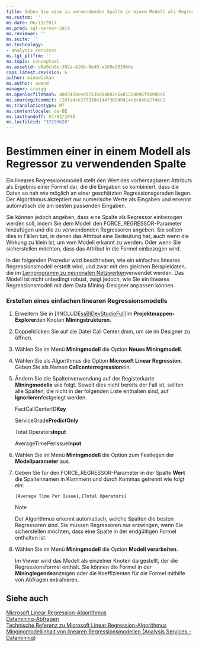 ```yaml
---
title: Geben Sie eine zu verwendenden Spalte in einem Modell als Regressor | Microsoft-Dokumentation
ms.custom: ''
ms.date: 06/13/2017
ms.prod: sql-server-2014
ms.reviewer: ''
ms.suite: ''
ms.technology:
- analysis-services
ms.tgt_pltfrm: ''
ms.topic: conceptual
ms.assetid: d8e0cb8e-302a-4166-9ed0-e2d9e2919b0a
caps.latest.revision: 6
author: minewiskan
ms.author: owend
manager: craigg
ms.openlocfilehash: a8d3418ced07536e0ab02c6ad1324096f0898bc6
ms.sourcegitcommit: c18fadce27f330e1d4f36549414e5c84ba2f46c2
ms.translationtype: MT
ms.contentlocale: de-DE
ms.lasthandoff: 07/02/2018
ms.locfileid: "37293620"
---
```

# <a name="specify-a-column-to-use-as-regressor-in-a-model"></a>Bestimmen einer in einem Modell als Regressor zu verwendenden Spalte
  Ein lineares Regressionsmodell stellt den Wert des vorhersagbaren Attributs als Ergebnis einer Formel dar, die die Eingaben so kombiniert, dass die Daten so nah wie möglich an einer geschätzten Regressionsgeraden liegen. Der Algorithmus akzeptiert nur numerische Werte als Eingaben und erkennt automatisch die am besten passenden Eingaben.  
  
 Sie können jedoch angeben, dass eine Spalte als Regressor einbezogen werden soll, indem Sie dem Modell den FORCE_REGRESSOR-Parameter hinzufügen und die zu verwendenden Regressoren angeben. Sie sollten dies in Fällen tun, in denen das Attribut eine Bedeutung hat, auch wenn die Wirkung zu klein ist, um vom Modell erkannt zu werden. Oder wenn Sie sicherstellen möchten, dass das Attribut in die Formel einbezogen wird.  
  
 In der folgenden Prozedur wird beschrieben, wie ein einfaches lineares Regressionsmodell erstellt wird, und zwar mit den gleichen Beispieldaten, die im [Lernprogramm zu neuronalen Netzwerken](../../tutorials/lesson-5-build-models-intermediate-data-mining-tutorial.md)verwendet werden. Das Modell ist nicht unbedingt robust, zeigt jedoch, wie Sie ein lineares Regressionsmodell mit dem Data Mining-Designer anpassen können.  
  
### <a name="how-to-create-a-simple-linear-regression-model"></a>Erstellen eines einfachen linearen Regressionsmodells  
  
1.  Erweitern Sie in [!INCLUDE[ssBIDevStudioFull](../../includes/ssbidevstudiofull-md.md)]im **Projektmappen-Explorer**den Knoten **Miningstrukturen**.  
  
2.  Doppelklicken Sie auf die Datei Call Center.dmm, um sie im Designer zu öffnen.  
  
3.  Wählen Sie im Menü **Miningmodell** die Option **Neues Miningmodell**.  
  
4.  Wählen Sie als Algorithmus die Option **Microsoft Linear Regression**. Geben Sie als Namen **Callcenterregression**ein.  
  
5.  Ändern Sie die Spaltenverwendung auf der Registerkarte **Miningmodelle** wie folgt. Soweit dies nicht bereits der Fall ist, sollten alle Spalten, die nicht in der folgenden Liste enthalten sind, auf **Ignorieren**festgelegt werden.  
  
     FactCallCenterID**Key**  
  
     ServiceGrade**PredictOnly**  
  
     Total Operators**Input**  
  
     AverageTimePerIssue**Input**  
  
6.  Wählen Sie im Menü **Miningmodell** die Option zum Festlegen der **Modellparameter** aus.  
  
7.  Geben Sie für den FORCE_REGRESSOR-Parameter in der Spalte **Wert** die Spaltennamen in Klammern und durch Kommas getrennt wie folgt ein:  
  
    ```  
    [Average Time Per Issue],[Total Operators]  
    ```  
  
    > [!NOTE]  
    >  Der Algorithmus erkennt automatisch, welche Spalten die besten Regressoren sind. Sie müssen Regressoren nur erzwingen, wenn Sie sicherstellen möchten, dass eine Spalte in der endgültigen Formel enthalten ist.  
  
8.  Wählen Sie im Menü **Miningmodell** die Option **Modell verarbeiten**.  
  
     Im Viewer wird das Modell als einzelner Knoten dargestellt, der die Regressionsformel enthält. Sie können die Formel in der **Mininglegende**anzeigen oder die Koeffizienten für die Formel mithilfe von Abfragen extrahieren.  
  
## <a name="see-also"></a>Siehe auch  
 [Microsoft Linear Regression-Algorithmus](microsoft-linear-regression-algorithm.md)   
 [Datamining-Abfragen](data-mining-queries.md)   
 [Technische Referenz zu Microsoft Linear Regression-Algorithmus](microsoft-linear-regression-algorithm-technical-reference.md)   
 [Mingingmodellinhalt von linearen Regressionsmodellen &#40;Analysis Services – Datamining&#41;](mining-model-content-for-linear-regression-models-analysis-services-data-mining.md)  
  
  
